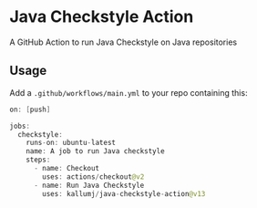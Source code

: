 # Java Checkstyle Action
A GitHub Action to run Java Checkstyle on Java repositories

## Usage
Add a `.github/workflows/main.yml` to your repo containing this:
```java
on: [push]

jobs:
  checkstyle:
    runs-on: ubuntu-latest
    name: A job to run Java checkstyle
    steps:
      - name: Checkout
        uses: actions/checkout@v2
      - name: Run Java Checkstyle
        uses: kallumj/java-checkstyle-action@v13
```

